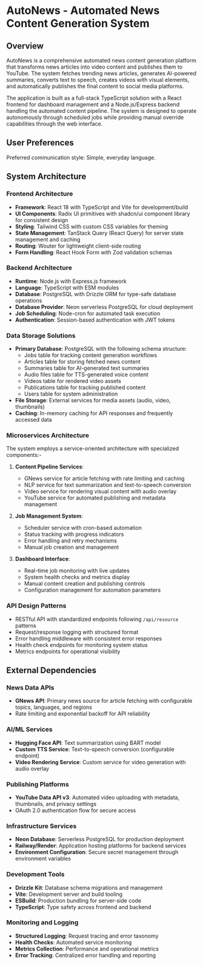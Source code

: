 # AutoNews - Automated News Content Generation System

## Overview

AutoNews is a comprehensive automated news content generation platform that transforms news articles into video content and publishes them to YouTube. The system fetches trending news articles, generates AI-powered summaries, converts text to speech, creates videos with visual elements, and automatically publishes the final content to social media platforms.

The application is built as a full-stack TypeScript solution with a React frontend for dashboard management and a Node.js/Express backend handling the automated content pipeline. The system is designed to operate autonomously through scheduled jobs while providing manual override capabilities through the web interface.

## User Preferences

Preferred communication style: Simple, everyday language.

## System Architecture

### Frontend Architecture
- **Framework**: React 18 with TypeScript and Vite for development/build
- **UI Components**: Radix UI primitives with shadcn/ui component library for consistent design
- **Styling**: Tailwind CSS with custom CSS variables for theming
- **State Management**: TanStack Query (React Query) for server state management and caching
- **Routing**: Wouter for lightweight client-side routing
- **Form Handling**: React Hook Form with Zod validation schemas

### Backend Architecture
- **Runtime**: Node.js with Express.js framework
- **Language**: TypeScript with ESM modules
- **Database**: PostgreSQL with Drizzle ORM for type-safe database operations
- **Database Provider**: Neon serverless PostgreSQL for cloud deployment
- **Job Scheduling**: Node-cron for automated task execution
- **Authentication**: Session-based authentication with JWT tokens

### Data Storage Solutions
- **Primary Database**: PostgreSQL with the following schema structure:
  - Jobs table for tracking content generation workflows
  - Articles table for storing fetched news content
  - Summaries table for AI-generated text summaries
  - Audio files table for TTS-generated voice content
  - Videos table for rendered video assets
  - Publications table for tracking published content
  - Users table for system administration
- **File Storage**: External services for media assets (audio, video, thumbnails)
- **Caching**: In-memory caching for API responses and frequently accessed data

### Microservices Architecture
The system employs a service-oriented architecture with specialized components:-

1. **Content Pipeline Services**:
   - GNews service for article fetching with rate limiting and caching
   - NLP service for text summarization and text-to-speech conversion
   - Video service for rendering visual content with audio overlay
   - YouTube service for automated publishing and metadata management

2. **Job Management System**:
   - Scheduler service with cron-based automation
   - Status tracking with progress indicators
   - Error handling and retry mechanisms
   - Manual job creation and management

3. **Dashboard Interface**:
   - Real-time job monitoring with live updates
   - System health checks and metrics display
   - Manual content creation and publishing controls
   - Configuration management for automation parameters

### API Design Patterns
- RESTful API with standardized endpoints following `/api/resource` patterns
- Request/response logging with structured format
- Error handling middleware with consistent error responses
- Health check endpoints for monitoring system status
- Metrics endpoints for operational visibility

## External Dependencies

### News Data APIs
- **GNews API**: Primary news source for article fetching with configurable topics, languages, and regions
- Rate limiting and exponential backoff for API reliability

### AI/ML Services
- **Hugging Face API**: Text summarization using BART model
- **Custom TTS Service**: Text-to-speech conversion (configurable endpoint)
- **Video Rendering Service**: Custom service for video generation with audio overlay

### Publishing Platforms
- **YouTube Data API v3**: Automated video uploading with metadata, thumbnails, and privacy settings
- OAuth 2.0 authentication flow for secure access

### Infrastructure Services
- **Neon Database**: Serverless PostgreSQL for production deployment
- **Railway/Render**: Application hosting platforms for backend services
- **Environment Configuration**: Secure secret management through environment variables

### Development Tools
- **Drizzle Kit**: Database schema migrations and management
- **Vite**: Development server and build tooling
- **ESBuild**: Production bundling for server-side code
- **TypeScript**: Type safety across frontend and backend

### Monitoring and Logging
- **Structured Logging**: Request tracing and error taxonomy
- **Health Checks**: Automated service monitoring
- **Metrics Collection**: Performance and operational metrics
- **Error Tracking**: Centralized error handling and reporting
